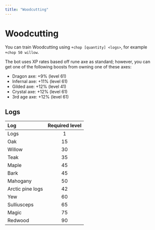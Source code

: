 ```yaml
---
title: "Woodcutting"
---
```


# Woodcutting

You can train Woodcutting using `+chop [quantity] <logs>`, for example `+chop 50 willow`.

The bot uses XP rates based off rune axe as standard; however, you can get one of the following boosts from owning one of these axes:

- Dragon axe: +9% \(level 61\)
- Infernal axe: +11% \(level 61\)
- Gilded axe: +12% \(level 41\)
- Crystal axe: +12% \(level 61\)
- 3rd age axe: +12% \(level 61\)

## Logs

| **Log**          | **Required level** |
| :--------------- | :----------------: |
| Logs             |         1          |
| Oak              |         15         |
| Willow           |         30         |
| Teak             |         35         |
| Maple            |         45         |
| Bark             |         45         |
| Mahogany         |         50         |
| Arctic pine logs |         42         |
| Yew              |         60         |
| Sulliusceps      |         65         |
| Magic            |         75         |
| Redwood          |         90         |

